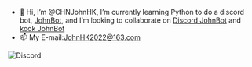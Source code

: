 - 👋 Hi, I’m @CHNJohnHK, I’m currently learning Python to do a discord bot, [JohnBot](https://github.com/CHNJohnHK/JohnBot), and I’m looking to collaborate on [Discord JohnBot](https://github.com/CHNJohnHK/JohnBot-Discord) and [kook JohnBot](https://github.com/CHNJohnHK/JohnBot-Kook)
- 📫 My E-mail:JohnHK2022@163.com


<img alt="Discord" src="https://img.shields.io/discord/940267899023687751?label=JohnHK%27s%20Home&logo=Discord">

<!---
CHNJohnHK/CHNJohnHK is a ✨ special ✨ repository because its `README.md` (this file) appears on your GitHub profile.
You can click the Preview link to take a look at your changes.
--->
